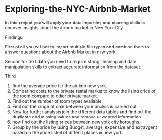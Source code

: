 # Exploring-the-NYC-Airbnb-Market

In this project you will apply your data importing and cleaning skills to uncover insights about the Airbnb market in New York City. 

Findings: 

First of all you will not to import multiple file types and combine them to answer questions about the Airbnb Market in new york. 

Second for text data you need to require string cleaning and date manipulation skills to extract accurate information from the dataset. 

Third 
1. find the average price for the air bnb new york. 
2. Comparing costs to the private rental market to know the lising price of the room compare to other private market. 
3. Find out the number of room types available 
4. Find out the range of date between your analyis is carried out 
5. Now for further analysis join the different data tables and find out the duplicate and missing values and remove unwanted information.
6. now find out the listing prices between new yotk city boroughs.
7. Group by the price by using Budget, average, expensive and extravgent based on the price listed of differnt places in new york.
